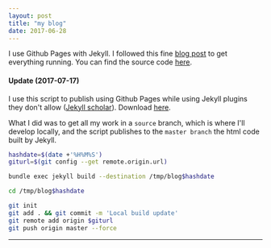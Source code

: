 ```yaml
---
layout: post
title: "my blog"
date: 2017-06-28
---
```


I use Github Pages with Jekyll. I followed this fine [blog post](http://jmcglone.com/guides/github-pages/) to get everything running. You can find the source code [here](https://github.com/theo-m/theo-m.github.io/tree/source).

#### Update (2017-07-17)

I use this script to publish using Github Pages while using Jekyll plugins they don't allow ([Jekyll scholar](https://github.com/inukshuk/jekyll-scholar)). Download [here](/publish).

What I did was to get all my work in a `source` branch, which is where I'll develop locally, and the script publishes to the `master branch` the html code built by Jekyll.


```bash
hashdate=$(date +'%H%M%S')
giturl=$(git config --get remote.origin.url)

bundle exec jekyll build --destination /tmp/blog$hashdate

cd /tmp/blog$hashdate

git init
git add . && git commit -m 'Local build update'
git remote add origin $giturl
git push origin master --force
```

---